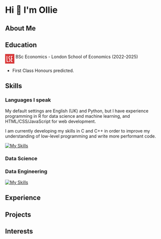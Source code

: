 # Hi 👋 I'm Ollie

## About Me

## Education

[<img src='./LSE_Logo.png' width=30 align="top">](https://www.lse.ac.uk/study-at-lse/undergraduate/bsc-economics) BSc Economics - London School of Economics (2022-2025)

- First Class Honours predicted.

## Skills

### Languages I speak

My default settings are English (UK) and Python, but I have experience programming in R for data science and machine learning, and HTML/CSS/JavaScript for web development.

I am currently developing my skills in C and C++ in order to improve my understanding of low-level programming and write more performant code.

[![My Skills](https://skillicons.dev/icons?i=py,c,r,html,css,js)](https://skillicons.dev)

### Data Science

### Data Engineering

[![My Skills](https://skillicons.dev/icons?i=mongodb,postgres,gcp,firebase)](https://skillicons.dev)

## Experience

## Projects

## Interests